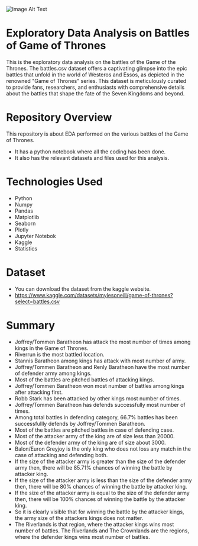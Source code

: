 ![Image Alt Text](https://github.com/GayasuddinMohd/Exploratory-Data-Analysis-on-Battles-of-Game-of-Thrones-/blob/main/Battles%20of%20Game%20of%20Thrones%20image.jpg?raw=true)

# Exploratory Data Analysis on Battles of Game of Thrones
This is the exploratory data analysis on the battles of the Game of the Thrones. The battles.csv dataset offers a captivating glimpse into the epic battles that unfold in the world of Westeros and Essos, as depicted in the renowned "Game of Thrones" series. This dataset is meticulously curated to provide fans, researchers, and enthusiasts with comprehensive details about the battles that shape the fate of the Seven Kingdoms and beyond.

# Repository Overview
This repository is about EDA performed on the various battles of the Game of Thrones.
   - It has a python notebook where all the coding has been done.
   - It also has the relevant datasets and files used for this analysis.

# Technologies Used
* Python
* Numpy
* Pandas
* Matplotlib
* Seaborn
* Plotly
* Jupyter Notebok
* Kaggle
* Statistics

# Dataset
* You can download the dataset from the kaggle website.
* https://www.kaggle.com/datasets/mylesoneill/game-of-thrones?select=battles.csv

# Summary
* Joffrey/Tommen Baratheon has attack the most number of times among kings in the Game of Thrones.
* Riverrun is the most battled location.
* Stannis Baratheon among kings has attack with most number of army.
* Joffrey/Tommen Baratheon and Renly Baratheon have the most number of defender army among kings.
* Most of the battles are pitched battles of attacking kings.
* Joffrey/Tommen Baratheon won most number of battles among kings after attacking first.
* Robb Stark has been attacked by other kings most number of times.
* Joffrey/Tommen Baratheon has defends successfully most number of times.
* Among total battles in defending category, 66.7% battles has been successfullly defends by Joffrey/Tommen Baratheon.
* Most of the battles are pitched battles in case of defending case.
* Most of the attacker army of the king are of size less than 20000.
* Most of the defender army of the king are of size about 3000.
* Balon/Euron Greyjoy is the only king who does not loss any match in the case of attacking and defending both.
* If the size of the attacker army is greater than the size of the defender army then, there will be 85.71% chances of winning the battle by attacker king.
* If the size of the attacker army is less than the size of the defender army then, there will be 80% chances of winning the battle by attacker king.
* If the size of the attacker army is equal to the size of the defender army then, there will be 100% chances of winning the battle by the attacker king.
* So it is clearly visible that for winning the battle by the attacker kings, the army size of the attackers kings does not matter.
* The Riverlands is that region, where the attacker kings wins most number of battles.
The Riverlands and The Crownlands are the regions, where the defender kings wins most number of battles.
